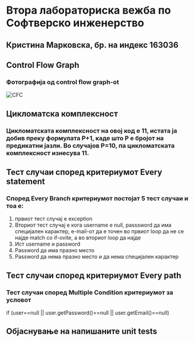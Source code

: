 # Втора лабораториска вежба по Софтверско инженерство
## Кристина Марковска, бр. на индекс 163036
## Control Flow Graph
### Фотографија од control flow graph-ot
![CFC](https://github.com/Kristina023/SI_2023_lab2_163036/assets/60300410/30252897-6f5c-4512-bed4-e733811dd17d)
## Цикломатска комплексност
### Цикломатската комплексност на овој код е 11, истата ја добив преку формулата P+1, каде што P е бројот на предикатни јазли. Во случајoв P=10, па цикломатската комплексност изнесува 11.
## Тест случаи според критериумот Every statement
### Според Every Branch критериумот постојат 5 тест случаи и тоа е:
1. првиот тест случај е exception
2. Вториот тест случај е кога username е null, passsword  да има специјален карактер, e-mail-от да е точен во првиот loop да не се најде match со if-ovite, а во вториот loop  да најде
3. Ист username и password
4. Password  да има празно место
5. Password  да нема празно место и да нема специјален карактер
## Тест случаи според критериумот Every path
### Тест случаи според Multiple Condition критериумот за условот
if (user==null || user.getPassword()==null || user.getEmail()==null)
## Објаснување на напишаните unit tests
###
